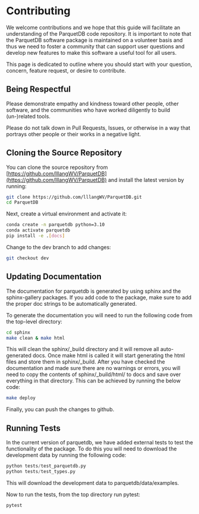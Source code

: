 # Contributing

We welcome contributions and we hope that this guide will facilitate an understanding of the ParquetDB code repository. It is important to note that the ParquetDB software package is maintained on a volunteer basis and thus we need to foster a community that can support user questions and develop new features to make this software a useful tool for all users.

This page is dedicated to outline where you should start with your question, concern, feature request, or desire to contribute.

## Being Respectful

Please demonstrate empathy and kindness toward other people, other software, and the communities who have worked diligently to build (un-)related tools.

Please do not talk down in Pull Requests, Issues, or otherwise in a way that portrays other people or their works in a negative light.

## Cloning the Source Repository

You can clone the source repository from [https://github.com/lllangWV/ParquetDB](https://github.com/lllangWV/ParquetDB) and install the latest version by running:

```bash
git clone https://github.com/lllangWV/ParquetDB.git
cd ParquetDB
```

Next, create a virtual environment and activate it:

```bash
conda create -n parquetdb python=3.10
conda activate parquetdb
pip install -e .[docs]
```

Change to the dev branch to add changes:

```bash
git checkout dev
```

## Updating Documentation

The documentation for parquetdb is generated by using sphinx and the sphinx-gallery packages. If you add code to the package, make sure to add the proper doc strings to be automatically generated.

To generate the documentation you will need to run the following code from the top-level directory:

```bash
cd sphinx
make clean & make html
```

This will clean the sphinx/_build directory and it will remove all auto-generated docs. Once make html is called it will start generating the html files and store them in sphinx/_build. After you have checked the documentation and made sure there are no warnings or errors, you will need to copy the contents of sphinx/_build/html/ to docs and save over everything in that directory. This can be achieved by running the below code:

```bash
make deploy
```

Finally, you can push the changes to github.

## Running Tests

In the current version of parquetdb, we have added external tests to test the functionality of the package. To do this you will need to download the development data by running the following code:

```python
python tests/test_parquetdb.py
python tests/test_types.py
```

This will download the development data to parquetdb/data/examples.

Now to run the tests, from the top directory run pytest:
```bash
pytest
```
